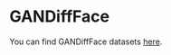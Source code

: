 # GANDiffFace

You can find GANDiffFace datasets [here](https://dauam-my.sharepoint.com/:u:/g/personal/pietro_melzi_uam_es/EaGYlWNqDppPhvaPmqVBB3YBIOB9OPMriTtai_Qy6MD8qg?e=JXTxb6).
